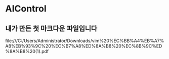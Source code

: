 # AIControl

## 내가 만든 첫 마크다운 파일입니다
file:///C:/Users/Administrator/Downloads/vim%20%EC%BB%A4%EB%A7%A8%EB%93%9C%20%EC%B7%A8%ED%8A%B8%20%EC%8B%9C%ED%8A%B8%20(1).pdf
